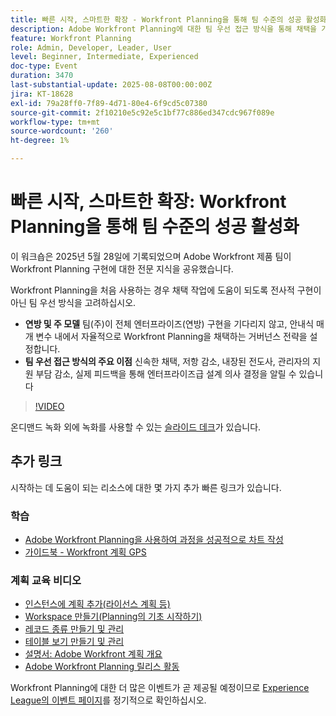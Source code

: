 ```yaml
---
title: 빠른 시작, 스마트한 확장 - Workfront Planning을 통해 팀 수준의 성공 활성화
description: Adobe Workfront Planning에 대한 팀 우선 접근 방식을 통해 채택을 가속화하고, 저항을 줄이고, 전사적 성공을 위한 확장 가능한 기반을 구축하는 방법에 대해 알아봅니다.
feature: Workfront Planning
role: Admin, Developer, Leader, User
level: Beginner, Intermediate, Experienced
doc-type: Event
duration: 3470
last-substantial-update: 2025-08-08T00:00:00Z
jira: KT-18628
exl-id: 79a28ff0-7f89-4d71-80e4-6f9cd5c07380
source-git-commit: 2f10210e5c92e5c1bf77c886ed347cdc967f089e
workflow-type: tm+mt
source-wordcount: '260'
ht-degree: 1%

---
```


# 빠른 시작, 스마트한 확장: Workfront Planning을 통해 팀 수준의 성공 활성화

이 워크숍은 2025년 5월 28일에 기록되었으며 Adobe Workfront 제품 팀이 Workfront Planning 구현에 대한 전문 지식을 공유했습니다. 

Workfront Planning을 처음 사용하는 경우 채택 작업에 도움이 되도록 전사적 구현이 아닌 팀 우선 방식을 고려하십시오. 

* **연방 및 주 모델** 팀(주)이 전체 엔터프라이즈(연방) 구현을 기다리지 않고, 안내식 매개 변수 내에서 자율적으로 Workfront Planning을 채택하는 거버넌스 전략을 설정합니다.  
* **팀 우선 접근 방식의 주요 이점** 신속한 채택, 저항 감소, 내장된 전도사, 관리자의 지원 부담 감소, 실제 피드백을 통해 엔터프라이즈급 설계 의사 결정을 알릴 수 있습니다 

>[!VIDEO](https://video.tv.adobe.com/v/3469964/?learn=on&enablevpops)

온디맨드 녹화 외에 녹화를 사용할 수 있는 [슬라이드 데크](https://workfront-experience.s3.us-west-2.amazonaws.com/Training/Guides/Customer+Success+at+Scale/052825+-+Start+Fast,+Scale+Smart+Activating+Team-Level+Success+with+Workfront+Planning.pdf)가 있습니다.

## 추가 링크

시작하는 데 도움이 되는 리소스에 대한 몇 가지 추가 빠른 링크가 있습니다. 

### 학습

* [Adobe Workfront Planning을 사용하여 과정을 성공적으로 차트 작성](https://experienceleaguecommunities.adobe.com/t5/workfront-discussions/event-follow-up-learn-chart-your-course-to-success-with-adobe/td-p/743077?profile.language=ko)
* [가이드북 - Workfront 계획 GPS](https://workfront-experience.s3.us-west-2.amazonaws.com/Training/Guides/Customer+Success+at+Scale/Workfront+Planning+Guidebook.pdf)

### 계획 교육 비디오

* [인스턴스에 계획 추가(라이선스 계획 등)](https://experienceleague.adobe.com/ko/docs/workfront-learn/tutorials-workfront/workfront-planning/add-planning-to-your-instance)
* [Workspace 만들기(Planning의 기초 시작하기)](https://experienceleague.adobe.com/ko/docs/workfront-learn/tutorials-workfront/workfront-planning/create-a-workspace)
* [레코드 종류 만들기 및 관리](https://experienceleague.adobe.com/ko/docs/workfront-learn/tutorials-workfront/workfront-planning/create-and-manage-a-record-type)
* [테이블 보기 만들기 및 관리](https://experienceleague.adobe.com/ko/docs/workfront-learn/tutorials-workfront/workfront-planning/create-and-manage-table-views)
* [설명서: Adobe Workfront 계획 개요](https://experienceleague.adobe.com/ko/docs/workfront/using/adobe-workfront-planning/adobe-workfront-planning-general-information/planning-overview)
* [Adobe Workfront Planning 릴리스 활동](https://experienceleague.adobe.com/ko/docs/workfront/using/product-announcements/product-releases/planning-release-activity/planning-release-activity-article-index)

Workfront Planning에 대한 더 많은 이벤트가 곧 제공될 예정이므로 [Experience League의 이벤트 페이지](https://experienceleague.adobe.com/events/?lang=ko&filters=Workfront)를 정기적으로 확인하십시오.
